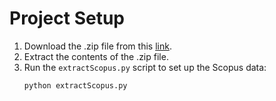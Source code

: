 # Project Setup

1. Download the .zip file from this [link](https://drive.google.com/file/d/107WikNVtve-QY7I7-pMsdFFHpAnNFxmO/view?usp=sharing).
2. Extract the contents of the .zip file.
3. Run the `extractScopus.py` script to set up the Scopus data:
    ```bash
    python extractScopus.py
    ```